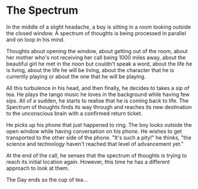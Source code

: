 # The Spectrum

In the middle of a slight headache, a boy is sitting in a room looking outside the closed window. A spectrum of thoughts is being processed in parallel and on loop in his mind.

Thoughts about opening the window, about getting out of the room,
about her mother who's not receiving her call being 1000 miles away, about the beautiful girl he met in the noon but couldn't speak a word, about the life he is living, about the life he will be living, about the character that he is currently playing or about the one that he will be playing. 

All this turbulence in his head, and then finally, he decides to takes a sip of tea. He plays the tango music he loves in the background while having few sips. All of a sudden, he starts to realise that he is coming back to life. The Spectrum of thoughts finds its way through and reaches its new destination to the unconscious brain with a confirmed return ticket. 

He picks up his phone that just happened to ring. The boy looks outside the open window while having conversation on his phone. He wishes to get transported to the other side of the phone. "It's such a pity!" he thinks, "the science and technology haven't reached that level of advancement yet."

At the end of the call, he senses that the spectrum of thoughts is trying to reach its initial location again. However, this time he has a different approach to look at them.

The Day ends so the cup of tea...

